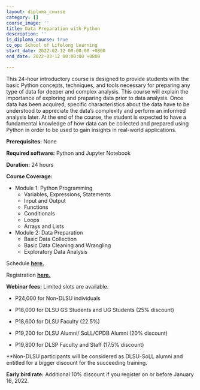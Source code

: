 ```yaml
---
layout: diploma_course
category: []
course_image: ''
title: Data Preparation with Python
description: ''
is_diploma_course: true
co_op: School of Lifelong Learning
start_date: 2022-02-12 00:00:00 +0800
end_date: 2022-03-12 00:00:00 +0800

---
```

This 24-hour introductory course is designed to provide students with the basic Python concepts, techniques, and tools necessary for preparing any type of data for deeper and complex analysis. This course will explain the importance of exploring and preparing data prior to data analysis. Once data has been acquired, specific characteristics about the data have to be understood to appreciate the data’s complexity and perform an informed analysis later. At the end of the course, the student is expected to have a fundamental knowledge of how data can be collected and prepared using Python in order to be used to gain insights in real-world applications.

**Prerequisites:** None

**Required software:** Python and Jupyter Notebook

**Duration:** 24 hours

**Course Coverage:**

* Module 1: Python Programming
  * Variables, Expressions, Statements
  * Input and Output
  * Functions
  * Conditionals
  * Loops
  * Arrays and Lists
* Module 2: Data Preparation
  * Basic Data Collection
  * Basic Data Cleaning and Wrangling
  * Exploratory Data Analysis

Schedule [**here.**](https://bit.ly/datapre2022)

Registration [**here.**](https://forms.gle/97exTHkSVpwVFXzF8)

**Webinar fees:** Limited slots are available.

* P24,000 for Non-DLSU individuals


* P18,000 for DLSU GS Students and UG Students (25% discount)


* P18,600 for DLSU Faculty (22.5%)


* P19,200 for DLSU Alumni/ SoLL/CPDB Alumni (20% discount)
* P19,800 for DLSP Faculty and Staff (17.5% discount)

\**Non-DLSU participants will be considered as DLSU-SoLL alumni and entitled for a bigger discount for the succeeding training.

**Early bird rate:** Additional 10% discount if you register on or before January 16, 2022.